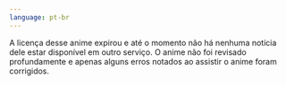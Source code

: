 ```yaml
---
language: pt-br
---
```


A licença desse anime expirou e até o momento não há nenhuma notícia dele estar disponível em outro serviço. O anime não foi revisado profundamente e apenas alguns erros notados ao assistir o anime foram corrigidos.
